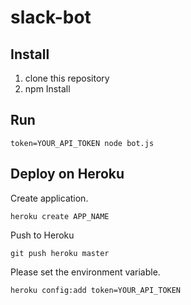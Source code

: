 # slack-bot

## Install
1. clone this repository
2. npm Install

## Run
```
token=YOUR_API_TOKEN node bot.js
```

## Deploy on Heroku
Create application.
```
heroku create APP_NAME
```
Push to Heroku
```
git push heroku master
```
Please set the environment variable.
```
heroku config:add token=YOUR_API_TOKEN
```
